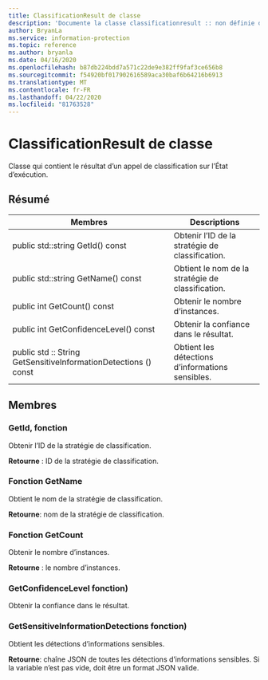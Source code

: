```yaml
---
title: ClassificationResult de classe
description: 'Documente la classe classificationresult :: non définie du kit de développement logiciel (SDK) Microsoft Information Protection (MIP).'
author: BryanLa
ms.service: information-protection
ms.topic: reference
ms.author: bryanla
ms.date: 04/16/2020
ms.openlocfilehash: b87db224bdd7a571c22de9e382ff9faf3ce656b8
ms.sourcegitcommit: f54920bf017902616589aca30baf6b64216b6913
ms.translationtype: MT
ms.contentlocale: fr-FR
ms.lasthandoff: 04/22/2020
ms.locfileid: "81763528"
---
```

# <a name="class-classificationresult"></a>ClassificationResult de classe 
Classe qui contient le résultat d’un appel de classification sur l’État d’exécution.
  
## <a name="summary"></a>Résumé
 Membres                        | Descriptions                                
--------------------------------|---------------------------------------------
public std::string GetId() const  |  Obtenir l’ID de la stratégie de classification.
public std::string GetName() const  |  Obtient le nom de la stratégie de classification.
public int GetCount() const  |  Obtenir le nombre d’instances.
public int GetConfidenceLevel() const  |  Obtenir la confiance dans le résultat.
public std :: String GetSensitiveInformationDetections () const  |  Obtient les détections d’informations sensibles.
  
## <a name="members"></a>Membres
  
### <a name="getid-function"></a>GetId, fonction
Obtenir l’ID de la stratégie de classification.

  
**Retourne** : ID de la stratégie de classification.
  
### <a name="getname-function"></a>Fonction GetName
Obtient le nom de la stratégie de classification.

  
**Retourne**: nom de la stratégie de classification.
  
### <a name="getcount-function"></a>Fonction GetCount
Obtenir le nombre d’instances.

  
**Retourne** : le nombre d’instances.
  
### <a name="getconfidencelevel-function"></a>GetConfidenceLevel fonction)
Obtenir la confiance dans le résultat.
  
### <a name="getsensitiveinformationdetections-function"></a>GetSensitiveInformationDetections fonction)
Obtient les détections d’informations sensibles.

  
**Retourne**: chaîne JSON de toutes les détections d’informations sensibles. Si la variable n’est pas vide, doit être un format JSON valide.
